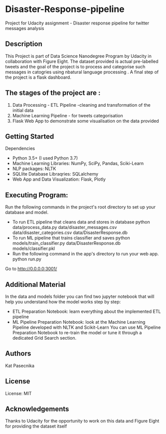 # Disaster-Response-pipeline
Project for Udacity assignment - Disaster response pipeline for twitter messages analysis


## Description
This Project is part of Data Science Nanodegree Program by Udacity in collaboration with Figure Eight. The dataset provided is actual pre-labelled tweets and the goal of the project is to process and categorise such messages in catogries using nbatural language processing . A final step of the project is a flask dashboard.

## The stages of the project are :

1. Data Processing - ETL Pipeline -cleaning and transformation of the initial data
2. Machine Learning Pipeline - for tweets categorisation
3. Flask Web App to demonstrate some visualisation on the data provided

## Getting Started

Dependencies
* Python 3.5+ (I used Python 3.7)
* Machine Learning Libraries: NumPy, SciPy, Pandas, Sciki-Learn
* NLP packages: NLTK
* SQLlite Database Libraqries: SQLalchemy
* Web App and Data Visualization: Flask, Plotly



## Executing Program:
Run the following commands in the project's root directory to set up your database and model.

* To run ETL pipeline that cleans data and stores in database python data/process_data.py data/disaster_messages.csv data/disaster_categories.csv data/DisasterResponse.db
* To run ML pipeline that trains classifier and saves python models/train_classifier.py data/DisasterResponse.db models/classifier.pkl
* Run the following command in the app's directory to run your web app. python run.py

Go to http://0.0.0.0:3001/


## Additional Material
In the data and models folder you can find two jupyter notebook that will help you understand how the model works step by step:

* ETL Preparation Notebook: learn everything about the implemented ETL pipeline
* ML Pipeline Preparation Notebook: look at the Machine Learning Pipeline developed with NLTK and Scikit-Learn
You can use ML Pipeline Preparation Notebook to re-train the model or tune it through a dedicated Grid Search section.


## Authors
Kat Pasecnika

## License
License: MIT


## Acknowledgements
Thanks to Udacity for the opportunity to work on this data and Figure Eight for providing the dataset itself
